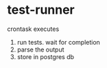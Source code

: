 <h1> test-runner </h1>

crontask executes 

1. run tests. wait for completion
2. parse the output
3. store in postgres db



